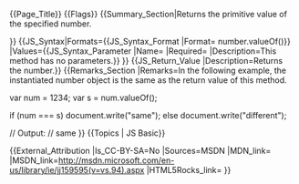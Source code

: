 {{Page_Title}}
{{Flags}}
{{Summary_Section|Returns the primitive value of the specified number.

}}
{{JS_Syntax|Formats={{JS_Syntax_Format
|Format= number.valueOf()}}
|Values={{JS_Syntax_Parameter
|Name=
|Required=
|Description=This method has no parameters.}}
}}
{{JS_Return_Value
|Description=Returns the number.}}
{{Remarks_Section
|Remarks=In the following example, the instantiated number object is the same as the return value of this method.

 var num = 1234;
 var s = num.valueOf();
 
 if (num === s)
 document.write("same");
 else
 document.write("different");
 
 // Output:
 // same
}}
{{Topics | JS Basic}}

{{External_Attribution
|Is_CC-BY-SA=No
|Sources=MSDN
|MDN_link=
|MSDN_link=http://msdn.microsoft.com/en-us/library/ie/jj159595(v=vs.94).aspx
|HTML5Rocks_link=
}}